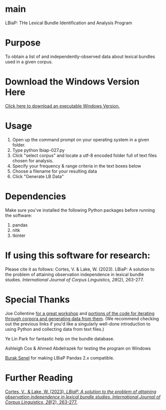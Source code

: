 # main
LBiaP: THe Lexical Bundle Identification and Analysis Program

# Purpose
To obtain a list of and independently-observed data about lexical bundles used in a given corpus.

# Download the Windows Version Here

[Click here to download an executable Windows Version.](https://drive.google.com/file/d/1osJtegrb7imcErRBJSOkLYc39t25zZW-/view?usp=share_link)

# Usage
1. Open up the command prompt on your operating system in a given folder.
2. Type python lbiap-027.py
3. Click "select corpus" and locate a utf-8 encoded folder full of text files chosen for analysis.
4. Specify your frequency & range criteria in the text boxes below
5. Choose a filename for your resulting data
6. Click "Generate LB Data"

# Dependencies
Make sure you've installed the following Python packages before running the software:
1. pandas 
2. nltk
3. tkinter


# If using this software for research:
Please cite it as follows:
Cortes, V. & Lake, W. (2023). LBiaP: A solution to the problem of attaining observation independence in lexical bundle studies. _International Journal of Corpus Linguistics, 28_(2), 263-277.

# Special Thanks

Joe Collentine [for a great workshop](https://www.youtube.com/watch?v=kSOaWoKzdbw) and [portions of the code for iterating through corpora and generating data from them](https://github.com/jcollentine/LAEL-python-workshop). (We recommend checking out the previous links if you'd like a singularly well-done introduction to using Python and collecting data from text files.)  

Ye Lin Park for fantastic help on the bundle database.  

Ashleigh Cox & Ahmed Abdelrazek for testing the program on Windows  

[Burak Senel](https://twitter.com/buraksenel) for making LBiaP Pandas 2.x compatible.   

# Further Reading
[Cortes, V., & Lake, W. (2023). *LBiaP: A solution to the problem of attaining observation independence in lexical bundle studies. International Journal of Corpus Linguistics, 28*(2), 263-277.
](https://benjamins.com/catalog/ijcl.21100.cor)
